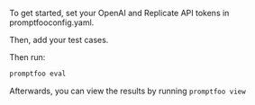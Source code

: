 To get started, set your OpenAI and Replicate API tokens in promptfooconfig.yaml.

Then, add your test cases.

Then run:

```sh
promptfoo eval
```

Afterwards, you can view the results by running `promptfoo view`
